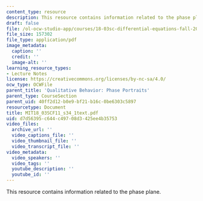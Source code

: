 ```yaml
---
content_type: resource
description: This resource contains information related to the phase plane.
draft: false
file: /ol-ocw-studio-app/courses/18-03sc-differential-equations-fall-2011/d7d56395c644c49708d3425ee4b35753_MIT18_03SCF11_s34_1text.pdf
file_size: 157302
file_type: application/pdf
image_metadata:
  caption: ''
  credit: ''
  image-alt: ''
learning_resource_types:
- Lecture Notes
license: https://creativecommons.org/licenses/by-nc-sa/4.0/
ocw_type: OCWFile
parent_title: 'Qualitative Behavior: Phase Portraits'
parent_type: CourseSection
parent_uid: 40ff2d12-b0e9-bf21-b16c-0be6303c5897
resourcetype: Document
title: MIT18_03SCF11_s34_1text.pdf
uid: d7d56395-c644-c497-08d3-425ee4b35753
video_files:
  archive_url: ''
  video_captions_file: ''
  video_thumbnail_file: ''
  video_transcript_file: ''
video_metadata:
  video_speakers: ''
  video_tags: ''
  youtube_description: ''
  youtube_id: ''
---
```

This resource contains information related to the phase plane.